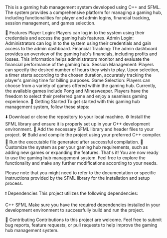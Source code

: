 This is a gaming hub management system developed using C++ and SFML. The system provides a comprehensive platform for managing a gaming hub, including functionalities for player and admin logins, financial tracking, session management, and games selection.

🌟 Features
Player Login: Players can log in to the system using their credentials and access the gaming hub features.
Admin Login: Administrators can log in to the system using their credentials and gain access to the admin dashboard.
Financial Tracking: The admin dashboard provides an overview of the gaming hub's financials, including profits and losses. This information helps administrators monitor and evaluate the financial performance of the gaming hub.
Session Management: Players can specify the desired number of hours they wish to play. Upon selection, a timer starts according to the chosen duration, accurately tracking the player's gaming time for billing purposes.
Game Selection: Players can choose from a variety of games offered within the gaming hub. Currently, the available games include Pong and Minesweeper. Players have the freedom to select their preferred game and enjoy a seamless gaming experience.
🚀 Getting Started
To get started with this gaming hub management system, follow these steps:

⬇️ Download or clone the repository to your local machine.
⚙️ Install the SFML library and ensure it is properly set up in your C++ development environment.
📁 Add the necessary SFML library and header files to your project.
🛠️ Build and compile the project using your preferred C++ compiler.
🏃 Run the executable file generated after successful compilation.
🎨 Customize the system as per your gaming hub requirements, such as adding new games or expanding the features.
That's it! You are now ready to use the gaming hub management system. Feel free to explore the functionality and make any further modifications according to your needs.

Please note that you might need to refer to the documentation or specific instructions provided by the SFML library for the installation and setup process.

❗ Dependencies
This project utilizes the following dependencies:

C++
SFML
Make sure you have the required dependencies installed in your development environment to successfully build and run the project.

🤝 Contributing
Contributions to this project are welcome. Feel free to submit bug reports, feature requests, or pull requests to help improve the gaming hub management system.
